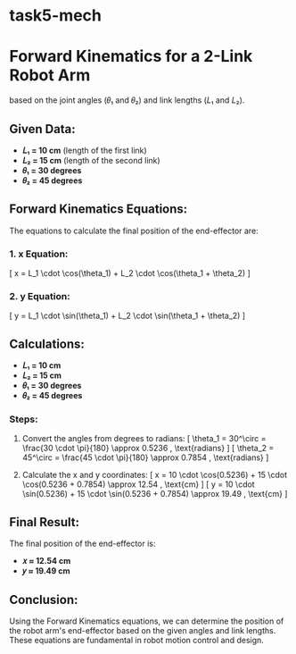 # task5-mech
# Forward Kinematics for a 2-Link Robot Arm
 based on the joint angles (𝜃₁ and 𝜃₂) and link lengths (𝐿₁ and 𝐿₂).

## Given Data:
- **𝐿₁ = 10 cm** (length of the first link)
- **𝐿₂ = 15 cm** (length of the second link)
- **𝜃₁ = 30 degrees** 
- **𝜃₂ = 45 degrees** 

## Forward Kinematics Equations:

The equations to calculate the final position of the end-effector are:

### 1. x Equation:
\[
x = L_1 \cdot \cos(\theta_1) + L_2 \cdot \cos(\theta_1 + \theta_2)
\]

### 2. y Equation:
\[
y = L_1 \cdot \sin(\theta_1) + L_2 \cdot \sin(\theta_1 + \theta_2)
\]

## Calculations:

- **𝐿₁ = 10 cm**
- **𝐿₂ = 15 cm**
- **𝜃₁ = 30 degrees**
- **𝜃₂ = 45 degrees**

### Steps:
1. Convert the angles from degrees to radians:
   \[
   \theta_1 = 30^\circ = \frac{30 \cdot \pi}{180} \approx 0.5236 \, \text{radians}
   \]
   \[
   \theta_2 = 45^\circ = \frac{45 \cdot \pi}{180} \approx 0.7854 \, \text{radians}
   \]

2. Calculate the x and y coordinates:
   \[
   x = 10 \cdot \cos(0.5236) + 15 \cdot \cos(0.5236 + 0.7854) \approx 12.54 \, \text{cm}
   \]
   \[
   y = 10 \cdot \sin(0.5236) + 15 \cdot \sin(0.5236 + 0.7854) \approx 19.49 \, \text{cm}
   \]

## Final Result:
The final position of the end-effector is:
- **𝑥 ≈ 12.54 cm**
- **𝑦 ≈ 19.49 cm**

## Conclusion:
Using the Forward Kinematics equations, we can determine the position of the robot arm's end-effector based on the given angles and link lengths. These equations are fundamental in robot motion control and design.


